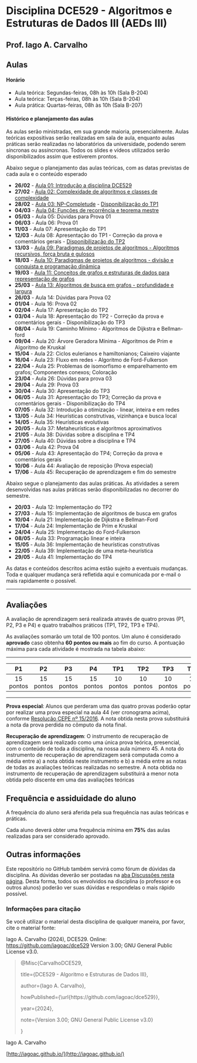 # Disciplina DCE529 - Algoritmos e Estruturas de Dados III (AEDs III)

## Prof. Iago A. Carvalho

## Aulas

#### Horário

- Aula teórica: Segundas-feiras, 08h às 10h (Sala B-204)
- Aula teórica: Terças-feiras, 08h às 10h (Sala B-204)
- Aula prática: Quartas-feiras, 08h às 10h (Sala B-207)

#### Histórico e planejamento das aulas

As aulas serão ministradas, em sua grande maioria, presencialmente. Aulas teóricas expositivas serão realizadas em sala de aula, enquanto aulas práticas serão realizadas no laboratórios da universidade, podendo serem síncronas ou assíncronas. Todos os slides e vídeos utilizados serão disponibilizados assim que estiverem prontos.  

Abaixo segue o planejamento das aulas teóricas, com as datas previstas de cada aula e o conteúdo esperado

-  **26/02** - [Aula 01: Introdução a disciplina DCE529](https://github.com/iagoac/dce529/blob/main/slides/aula_01.pdf)
-  **27/02** - [Aula 02: Complexidade de algoritmos e classes de complexidade](slides/aula_02.pdf)
-  **28/02** - [Aula 03: NP-Completude](slides/aula_03.pdf) - [Disponibilização do TP1](trabalhos/tp01/descricao.pdf)
-  **04/03** - [Aula 04: Funções de recorrência e teorema mestre](slides/aula_04.pdf)
-  **05/03** - Aula 05: Dúvidas para Prova 01
-  **06/03** - Aula 06: Prova 01
-  **11/03** - Aula 07: Apresentação do TP1
-  **12/03** - Aula 08: Apresentação do TP1 - Correção da prova e comentários gerais - [Disponibilização do TP2](trabalhos/tp02/descricao.pdf)
-  **13/03** - [Aula 09: Paradigmas de projetos de algoritmos - Algoritmos recursivos, força bruta e gulosos](slides/aula_09.pdf)
-  **18/03** - [Aula 10: Paradigmas de projetos de algoritmos - divisão e conquista e programação dinâmica](slides/aula_10.pdf)
-  **19/03** - [Aula 11: Conceitos de grafos e estruturas de dados para representação de grafos](slides/aula_11.pdf)
-  **25/03** - [Aula 13: Algoritmos de busca em grafos - profundidade e largura](slides/aula_13.pdf)
-  **26/03** - Aula 14: Dúvidas para Prova 02
-  **01/04** - Aula 16: Prova 02
-  **02/04** - Aula 17: Apresentação do TP2
-  **03/04** - Aula 18: Apresentação do TP2 - Correção da prova e comentários gerais - Disponibilização do TP3
-  **08/04** - Aula 19: Caminho Mínimo - Algoritmos de Dijkstra e Bellman-ford
-  **09/04** - Aula 20: Árvore Geradora Mínima - Algoritmos de Prim e Algoritmo de Kruskal
-  **15/04** - Aula 22: Ciclos eulerianos e hamiltonianos; Caixeiro viajante
-  **16/04** - Aula 23: Fluxo em redes - Algoritmo de Ford-Fulkerson
-  **22/04** - Aula 25: Problemas de isomorfismo e emparelhamento em grafos; Componentes conexos; Coloração
-  **23/04** - Aula 26: Dúvidas para prova 03
-  **29/04** - Aula 29: Prova 03
-  **30/04** - Aula 30: Apresentação do TP3
-  **06/05** - Aula 31: Apresentação do TP3; Correção da prova e comentários gerais - Disponibilização do TP4
-  **07/05** - Aula 32: Introdução a otimização - linear, inteira e em redes
-  **13/05** - Aula 34: Heurísticas construtivas, vizinhança e busca local
-  **14/05** - Aula 35: Heurísticas evolutivas
-  **20/05** - Aula 37: Metaheurísticas e algoritmos aproximativos
-  **21/05** - Aula 38: Dúvidas sobre a disciplina e TP4
-  **27/05** - Aula 40: Dúvidas sobre a disciplina e TP4
-  **03/06** - Aula 42: Prova 04
-  **05/06** - Aula 43: Apresentação do TP4; Correção da prova e comentários gerais
-  **10/06** - Aula 44: Avaliação de reposição (Prova especial)
-  **17/06** - Aula 45: Recuperação de aprendizagem e fim do semestre

Abaixo segue o planejamento das aulas práticas. As atividades a serem desenvolvidas nas aulas práticas serão disponibilizadas no decorrer do semestre.

-  **20/03** - Aula 12: Implementação do TP2
-  **27/03** - Aula 15: Implementação de algoritmos de busca em grafos
-  **10/04** - Aula 21: Implementação de Dijkstra e Bellman-Ford
-  **17/04** - Aula 24: Implementação de Prim e Kruskal
-  **24/04** - Aula 25: Implementação do Ford-Fulkerson
-  **08/05** - Aula 33: Programação linear e inteira
-  **15/05** - Aula 36: Implementação de heurísticas construtivas
-  **22/05** - Aula 39: Implementação de uma meta-heurística
-  **29/05** - Aula 41: Implementação do TP4

As datas e conteúdos descritos acima estão sujeito a eventuais mudanças. Toda e qualquer mudança será refletida aqui e comunicada por e-mail o mais rapidamente o possível.

---

## Avaliações

A avaliação de aprendizagem será realizada através de quatro provas (P1, P2, P3 e P4) e quatro trabalhos práticos (TP1, TP2, TP3 e TP4).
  
As avaliações somarão um total de 100 pontos. Um aluno é considerado **aprovado** caso obtenha **60 pontos ou mais** ao fim do curso. A pontuação máxima para cada atividade é mostrada na tabela abaixo:

---

| P1 | P2 | P3 | P4 | TP1 | TP2 | TP3 | TP4 |
| :------------: | :------------: | :------------: | :------------: | :------------: | :------------: | :------------: | :------------: |
| 15 pontos | 15 pontos | 15 pontos | 15 pontos | 10 pontos | 10 pontos | 10 pontos | 10 pontos|

---

**Prova especial**: Alunos que perderam uma das quatro provas poderão optar por realizar uma prova especial na aula 44 (ver cronograma acima), conforme [Resolução CEPE nº 15/2016](https://www.unifal-mg.edu.br/portal/wp-content/uploads/sites/52/2019/07/15-2016-aprova-Reg.-Geral-Cursos-de-gradua%C3%A7%C3%A3o-11935-8-alterada-pela-016-2019-vide-res-020-2019.pdf  "Resolução CEPE nº 15/2016"). A nota obtida nesta prova substituirá a nota da prova perdida no cômputo da nota final.

**Recuperação de aprendizagem**: O instrumento de recuperação de aprendizagem será realizado como uma única prova teórica, presencial, com o conteúdo de toda a disciplina, na nossa aula número 45. A nota do instrumento de recuperação de aprendizagem será computada como a média entre a) a nota obtida neste instrumento e b) a média entre as notas de todas as avaliações teóricas realizadas no semestre. A nota obtida no instrumento de recuperação de aprendizagem substituirá a menor nota obtida pelo discente em uma das avaliações teóricas

## Frequência e assiduidade do aluno

A frequência do aluno será aferida pela sua frequência nas aulas teóricas e práticas.

Cada aluno deverá obter uma frequência mínima em **75%** das aulas realizadas para ser considerado aprovado.



## Outras informações

Este repositório no GitHub também servirá como fórum de dúvidas da disciplina. As dúvidas deverão ser postadas na [aba Discussões nesta página](https://github.com/iagoac/dce529/discussions). Desta forma, todos os envolvidos na disciplina (o professor e os outros alunos) poderão ver suas dúvidas e respondelas o mais rápido possível.

### Informações para citação

  

Se você utilizar o material desta disciplina de qualquer maneira, por favor, cite o material fonte:

  

Iago A. Carvalho (2024), DCE529. Online: https://github.com/iagoac/dce529 Version 3.00; GNU General Public License v3.0.

  
  

> @Misc{CarvalhoDCE529,
>
> title={DCE529 - Algoritmo e Estruturas de Dados III},
>
> author={Iago A. Carvalho},
>
> howPublished={\url{https&#58;//github\.com/iagoac/dce529}},
>
> year={2024},
> 
> note={Version 3.00; GNU General Public License v3.0}
>
> }


Iago A. Carvalho

[http://iagoac.github.io/](http://iagoac.github.io/)
